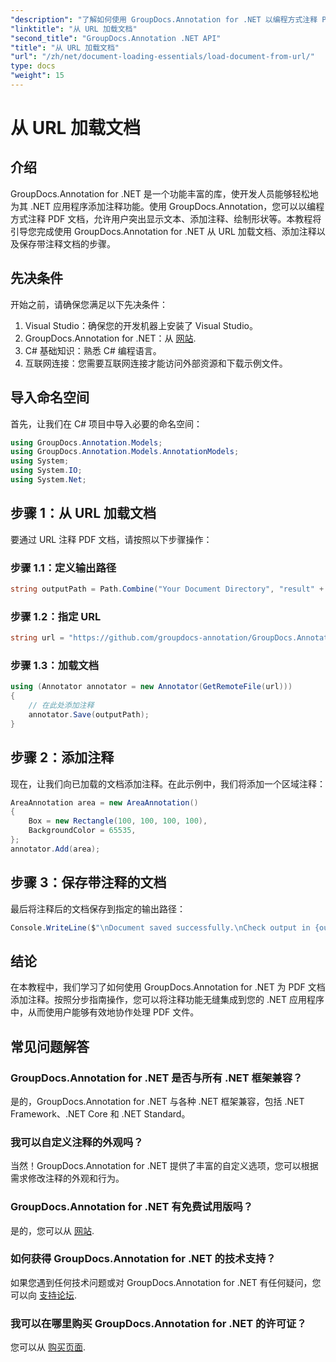 ```yaml
---
"description": "了解如何使用 GroupDocs.Annotation for .NET 以编程方式注释 PDF 文档。包含代码示例的分步教程。"
"linktitle": "从 URL 加载文档"
"second_title": "GroupDocs.Annotation .NET API"
"title": "从 URL 加载文档"
"url": "/zh/net/document-loading-essentials/load-document-from-url/"
type: docs
"weight": 15
---
```


# 从 URL 加载文档

## 介绍
GroupDocs.Annotation for .NET 是一个功能丰富的库，使开发人员能够轻松地为其 .NET 应用程序添加注释功能。使用 GroupDocs.Annotation，您可以以编程方式注释 PDF 文档，允许用户突出显示文本、添加注释、绘制形状等。本教程将引导您完成使用 GroupDocs.Annotation for .NET 从 URL 加载文档、添加注释以及保存带注释文档的步骤。
## 先决条件
开始之前，请确保您满足以下先决条件：
1. Visual Studio：确保您的开发机器上安装了 Visual Studio。
2. GroupDocs.Annotation for .NET：从 [网站](https://releases。groupdocs.com/annotation/net/).
3. C# 基础知识：熟悉 C# 编程语言。
4. 互联网连接：您需要互联网连接才能访问外部资源和下载示例文件。

## 导入命名空间
首先，让我们在 C# 项目中导入必要的命名空间：
```csharp
using GroupDocs.Annotation.Models;
using GroupDocs.Annotation.Models.AnnotationModels;
using System;
using System.IO;
using System.Net;
```
## 步骤 1：从 URL 加载文档
要通过 URL 注释 PDF 文档，请按照以下步骤操作：
### 步骤 1.1：定义输出路径
```csharp
string outputPath = Path.Combine("Your Document Directory", "result" + Path.GetExtension("input.pdf"));
```
### 步骤 1.2：指定 URL
```csharp
string url = "https://github.com/groupdocs-annotation/GroupDocs.Annotation-for-.NET/blob/master/Examples/Resources/SampleFiles/input.pdf?raw=true”;
```
### 步骤 1.3：加载文档
```csharp
using (Annotator annotator = new Annotator(GetRemoteFile(url)))
{
    // 在此处添加注释
    annotator.Save(outputPath);
}
```
## 步骤 2：添加注释
现在，让我们向已加载的文档添加注释。在此示例中，我们将添加一个区域注释：
```csharp
AreaAnnotation area = new AreaAnnotation()
{
    Box = new Rectangle(100, 100, 100, 100),
    BackgroundColor = 65535,
};
annotator.Add(area);
```
## 步骤 3：保存带注释的文档
最后将注释后的文档保存到指定的输出路径：
```csharp
Console.WriteLine($"\nDocument saved successfully.\nCheck output in {outputPath}.");
```

## 结论
在本教程中，我们学习了如何使用 GroupDocs.Annotation for .NET 为 PDF 文档添加注释。按照分步指南操作，您可以将注释功能无缝集成到您的 .NET 应用程序中，从而使用户能够有效地协作处理 PDF 文件。

## 常见问题解答
### GroupDocs.Annotation for .NET 是否与所有 .NET 框架兼容？
是的，GroupDocs.Annotation for .NET 与各种 .NET 框架兼容，包括 .NET Framework、.NET Core 和 .NET Standard。
### 我可以自定义注释的外观吗？
当然！GroupDocs.Annotation for .NET 提供了丰富的自定义选项，您可以根据需求修改注释的外观和行为。
### GroupDocs.Annotation for .NET 有免费试用版吗？
是的，您可以从 [网站](https://releases。groupdocs.com/).
### 如何获得 GroupDocs.Annotation for .NET 的技术支持？
如果您遇到任何技术问题或对 GroupDocs.Annotation for .NET 有任何疑问，您可以向 [支持论坛](https://forum。groupdocs.com/c/annotation/10).
### 我可以在哪里购买 GroupDocs.Annotation for .NET 的许可证？
您可以从 [购买页面](https://purchase。groupdocs.com/buy).